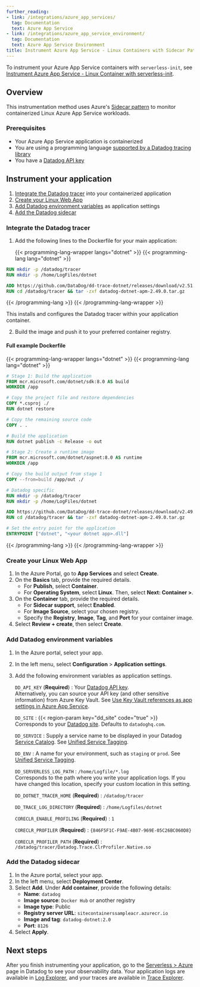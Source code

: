```yaml
---
further_reading:
- link: /integrations/azure_app_services/
  tag: Documentation
  text: Azure App Service
- link: /integrations/azure_app_service_environment/
  tag: Documentation
  text: Azure App Service Environment
title: Instrument Azure App Service - Linux Containers with Sidecar Pattern
---
```


<div class="alert alert-info">To instrument your Azure App Service containers with <code>serverless-init</code>, see <a href="/serverless/azure_app_services/azure_app_services_container">Instrument Azure App Service - Linux Container with serverless-init</a>.</div>

## Overview

This instrumentation method uses Azure's [Sidecar pattern][1] to monitor containerized Linux Azure App Service workloads.

### Prerequisites

- Your Azure App Service application is containerized
- You are using a programming language [supported by a Datadog tracing library][2]
- You have a [Datadog API key][3]

## Instrument your application

1. [Integrate the Datadog tracer][11] into your containerized application
1. [Create your Linux Web App][12]
1. [Add Datadog environment variables][13] as application settings
1. [Add the Datadog sidecar][14]

### Integrate the Datadog tracer

1. Add the following lines to the Dockerfile for your main application:

   {{< programming-lang-wrapper langs="dotnet" >}}
{{< programming-lang lang="dotnet" >}}

```dockerfile
RUN mkdir -p /datadog/tracer
RUN mkdir -p /home/LogFiles/dotnet

ADD https://github.com/DataDog/dd-trace-dotnet/releases/download/v2.51.0/datadog-dotnet-apm-2.49.0.tar.gz /datadog/tracer
RUN cd /datadog/tracer && tar -zxf datadog-dotnet-apm-2.49.0.tar.gz
```
{{< /programming-lang >}}
{{< /programming-lang-wrapper >}}

   This installs and configures the Datadog tracer within your application container.

2. Build the image and push it to your preferred container registry.

#### Full example Dockerfile

{{< programming-lang-wrapper langs="dotnet" >}}
{{< programming-lang lang="dotnet" >}}
```dockerfile
# Stage 1: Build the application
FROM mcr.microsoft.com/dotnet/sdk:8.0 AS build
WORKDIR /app

# Copy the project file and restore dependencies
COPY *.csproj ./
RUN dotnet restore

# Copy the remaining source code
COPY . .

# Build the application
RUN dotnet publish -c Release -o out

# Stage 2: Create a runtime image
FROM mcr.microsoft.com/dotnet/aspnet:8.0 AS runtime
WORKDIR /app

# Copy the build output from stage 1
COPY --from=build /app/out ./

# Datadog specific
RUN mkdir -p /datadog/tracer
RUN mkdir -p /home/LogFiles/dotnet

ADD https://github.com/DataDog/dd-trace-dotnet/releases/download/v2.49.0/datadog-dotnet-apm-2.49.0.tar.gz /datadog/tracer
RUN cd /datadog/tracer && tar -zxf datadog-dotnet-apm-2.49.0.tar.gz

# Set the entry point for the application
ENTRYPOINT ["dotnet", "<your dotnet app>.dll"]
```
{{< /programming-lang >}}
{{< /programming-lang-wrapper >}}

### Create your Linux Web App

1. In the Azure Portal, go to **App Services** and select **Create**.
1. On the **Basics** tab, provide the required details.
   - For **Publish**, select **Container**.
   - For **Operating System**, select **Linux**.
   Then, select **Next: Container >**.
1. On the **Container** tab, provide the required details.
   - For **Sidecar support**, select **Enabled**.
   - For **Image Source**, select your chosen registry.
   - Specify the **Registry**, **Image**, **Tag**, and **Port** for your container image.
1. Select **Review + create**, then select **Create**.

### Add Datadog environment variables

1. In the Azure portal, select your app. 

2. In the left menu, select **Configuration** > **Application settings**. 

3. Add the following environment variables as application settings.

   `DD_API_KEY` (**Required**)
   : Your [Datadog API key][3]. <br/>
   Alternatively, you can source your API key (and other sensitive information) from Azure Key Vault. See [Use Key Vault references as app settings in Azure App Service][4].

   `DD_SITE` 
   : {{< region-param key="dd_site" code="true" >}} <br/>
   Corresponds to your [Datadog site][5]. Defaults to `datadoghq.com`.

   `DD_SERVICE` 
   : Supply a service name to be displayed in your Datadog [Service Catalog][6]. See [Unified Service Tagging][7]. 

   `DD_ENV` 
   : A name for your environment, such as `staging` or `prod`. See [Unified Service Tagging][7].

   `DD_SERVERLESS_LOG_PATH` 
   : `/home/Logfile/*.log` <br/>
   Corresponds to the path where you write your application logs. If you have changed this location, specify your custom location in this setting.

   `DD_DOTNET_TRACER_HOME` (**Required**)
   : `/datadog/tracer`

   `DD_TRACE_LOG_DIRECTORY` (**Required**)
   : `/home/Logfiles/dotnet`

   `CORECLR_ENABLE_PROFILING` (**Required**)
   : `1`

   `CORECLR_PROFILER` (**Required**)
   : `{846F5F1C-F9AE-4B07-969E-05C26BC060D8}`

   `CORECLR_PROFILER_PATH` (**Required**)
   : `/datadog/tracer/Datadog.Trace.ClrProfiler.Native.so`


### Add the Datadog sidecar

1. In the Azure portal, select your app. 
1. In the left menu, select **Deployment Center**.
1. Select **Add**. Under **Add container**, provide the following details:
   - **Name**: `datadog`
   - **Image source**: `Docker Hub` or another registry
   - **Image type**: Public
   - **Registry server URL**: `sitecontainerssampleacr.azurecr.io`
   - **Image and tag**: `datadog-dotnet:2.0`
   - **Port**: `8126`
1. Select **Apply**.

## Next steps

After you finish instrumenting your application, go to the [Serverless > Azure][8] page in Datadog to see your observability data. Your application logs are available in [Log Explorer][9], and your traces are available in [Trace Explorer][10].

[1]: https://azure.github.io/AppService/2024/04/04/Public-Preview-Sidecars-Webjobs.html
[2]: /ja/tracing/trace_collection/library_config
[3]: /ja/account_management/api-app-keys/
[4]: https://learn.microsoft.com/en-us/azure/app-service/app-service-key-vault-references
[5]: /ja/getting_started/site/
[6]: https://app.datadoghq.com/services
[7]: /ja/getting_started/tagging/unified_service_tagging/
[8]: https://app.datadoghq.com/functions?cloud=azure
[9]: https://app.datadoghq.com/logs
[10]: https://app.datadoghq.com/apm/traces
[11]: #integrate-the-datadog-tracer
[12]: #create-your-linux-web-app
[13]: #add-datadog-environment-variables
[14]: #add-the-datadog-sidecar